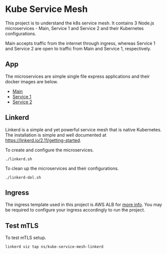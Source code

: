 # Kube Service Mesh

This project is to understand the k8s service mesh. It contains 3 Node.js microservices - Main, Service 1 and Service 2 and their Kubernetes configurations.

Main accepts traffic from the internet through ingress, whereas Service 1 and Service 2 are open to traffic from Main and Service 1, respectively.

## App

The microservices are simple single file express applications and their docker images are below.

- [Main](https://hub.docker.com/r/narayananramu/kube-service-mesh-main-service)
- [Service 1](https://hub.docker.com/r/narayananramu/kube-service-mesh-service-1)
- [Service 2](https://hub.docker.com/r/narayananramu/kube-service-mesh-service-2)

## Linkerd

Linkerd is a simple and yet powerful service mesh that is native Kubernetes. The installation is simple and well documented at https://linkerd.io/2.11/getting-started.

To create and configure the microservices.

```shell
./linkerd.sh
```

To clean up the microservices and their configurations.
```shell
./linkerd-del.sh
```

## Ingress

The ingress template used in this project is AWS ALB for [more info](https://kubernetes-sigs.github.io/aws-load-balancer-controller/v2.3/). You may be required to configure your ingress accordingly to run the project.

## Test mTLS

To test mTLS setup.
```shell
linkerd viz tap ns/kube-service-mesh-linkerd
```
